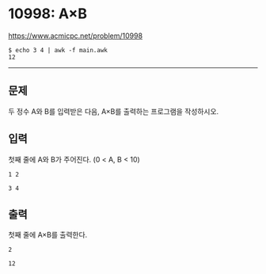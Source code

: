# 10998: A×B

https://www.acmicpc.net/problem/10998

```
$ echo 3 4 | awk -f main.awk
12
```

---

## 문제

두 정수 A와 B를 입력받은 다음, A×B를 출력하는 프로그램을 작성하시오.

## 입력

첫째 줄에 A와 B가 주어진다. (0 < A, B < 10)

```
1 2
```

```
3 4
```

## 출력

첫째 줄에 A×B를 출력한다.

```
2
```

```
12
```
